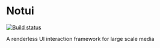 # Notui
[![Build status](https://ci.appveyor.com/api/projects/status/bboskxevupreppj7?svg=true)](https://ci.appveyor.com/project/microdee/notui)

A renderless UI interaction framework for large scale media
